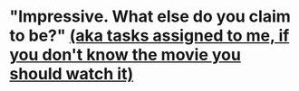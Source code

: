 # "Impressive. What else do you claim to be?" <a href="https://youtu.be/05pDYZOhZLc?t=60" target="_blank">(aka tasks assigned to me, if you don't know the movie you should watch it)</a>